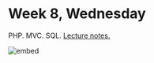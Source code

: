 # Week 8, Wednesday

PHP. MVC. SQL.  [Lecture notes.](http://cdn.cs50.net/2015/fall/lectures/8/w/notes8w/notes8w.html)

![embed](https://www.youtube.com/embed/yoDrhOZCKWo)
